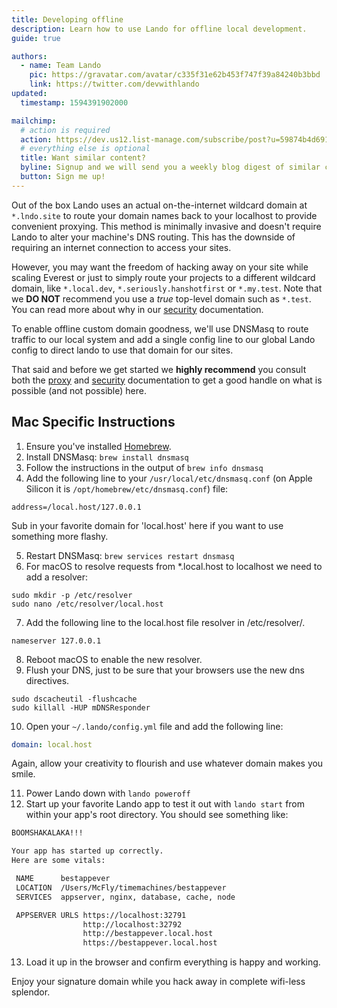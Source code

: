 ```yaml
---
title: Developing offline
description: Learn how to use Lando for offline local development.
guide: true

authors:
  - name: Team Lando
    pic: https://gravatar.com/avatar/c335f31e62b453f747f39a84240b3bbd
    link: https://twitter.com/devwithlando
updated:
  timestamp: 1594391902000

mailchimp:
  # action is required
  action: https://dev.us12.list-manage.com/subscribe/post?u=59874b4d6910fa65e724a4648&amp;id=613837077f
  # everything else is optional
  title: Want similar content?
  byline: Signup and we will send you a weekly blog digest of similar content to keep you satiated.
  button: Sign me up!
---
```


Out of the box Lando uses an actual on-the-internet wildcard domain at `*.lndo.site` to route your domain names back to your localhost to provide convenient proxying. This method is minimally invasive and doesn't require Lando to alter your machine's DNS routing. This has the downside of requiring an internet connection to access your sites.

However, you may want the freedom of hacking away on your site while scaling Everest or just to simply route your projects to a different wildcard domain, like `*.local.dev`, `*.seriously.hanshotfirst` or `*.my.test`. Note that we **DO NOT** recommend you use a _true_ top-level domain such as `*.test`. You can read more about why in our [security](https://docs.lando.dev/config/security) documentation.

To enable offline custom domain goodness, we'll use DNSMasq to route traffic to our local system and add a single config line to our global Lando config to direct lando to use that domain for our sites.

That said and before we get started we **highly recommend** you consult both the [proxy](https://docs.lando.dev/config/proxy) and [security](https://docs.lando.dev/config/security) documentation to get a good handle on what is possible (and not possible) here.

## Mac Specific Instructions

1. Ensure you've installed [Homebrew](https://brew.sh/).
2. Install DNSMasq: `brew install dnsmasq`
3. Follow the instructions in the output of `brew info dnsmasq`
4. Add the following line to your `/usr/local/etc/dnsmasq.conf` (on Apple Silicon it is `/opt/homebrew/etc/dnsmasq.conf`) file:
```
address=/local.host/127.0.0.1
```
Sub in your favorite domain for 'local.host' here if you want to use something more flashy.

5. Restart DNSMasq: `brew services restart dnsmasq`
6. For macOS to resolve requests from *.local.host to localhost we need to add a resolver:
```
sudo mkdir -p /etc/resolver
sudo nano /etc/resolver/local.host
```
7. Add the following line to the local.host file resolver in /etc/resolver/.
```
nameserver 127.0.0.1
```
8. Reboot macOS to enable the new resolver.
9. Flush your DNS, just to be sure that your browsers use the new dns
directives.
```
sudo dscacheutil -flushcache
sudo killall -HUP mDNSResponder
```
10. Open your `~/.lando/config.yml` file and add the following line:
```yaml
domain: local.host
```
Again, allow your creativity to flourish and use whatever domain makes you smile.

11. Power Lando down with `lando poweroff`
12. Start up your favorite Lando app to test it out with `lando start` from within your app's root directory. You should see something like:

```bash
BOOMSHAKALAKA!!!

Your app has started up correctly.
Here are some vitals:

 NAME      bestappever
 LOCATION  /Users/McFly/timemachines/bestappever
 SERVICES  appserver, nginx, database, cache, node

 APPSERVER URLS https://localhost:32791
                http://localhost:32792
                http://bestappever.local.host
                https://bestappever.local.host
```
13. Load it up in the browser and confirm everything is happy and working.

Enjoy your signature domain while you hack away in complete wifi-less splendor.
